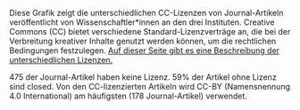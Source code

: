 Diese Grafik zeigt die unterschiedlichen CC-Lizenzen von Journal-Artikeln veröffentlicht von Wissenschaftler*innen an den drei Instituten. Creative Commons (CC) bietet verschiedene Standard-Lizenzverträge an, die bei der Verbreitung kreativer Inhalte genutzt werden können, um die rechtlichen Bedingungen festzulegen. <a href='https://de.creativecommons.net/was-ist-cc/'>Auf dieser Seite gibt es eine Beschreibung der unterschiedlichen Lizenzen.</a>
 
475 der Journal-Artikel haben keine Lizenz. 59% der Artikel ohne Lizenz sind closed. Von den CC-lizenzierten Artikeln wird CC-BY (Namensnennung 4.0 International) am häufigsten (178 Journal-Artikel) verwendet.  
